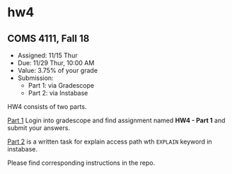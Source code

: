 # hw4
## COMS 4111, Fall 18

* Assigned: 11/15 Thur
* Due: 11/29 Thur, 10:00 AM
* Value: 3.75% of your grade
* Submission:
    * Part 1: via Gradescope
    * Part 2: via Instabase

HW4 consists of two parts. 

[Part 1](https://www.gradescope.com) Login into gradescope and find assignment named **HW4 - Part 1** and submit your answers.

[Part 2](./part_2.md) is a written task for explain access path wth `EXPLAIN` keyword in instabase.

Please find corresponding instructions in the repo.
